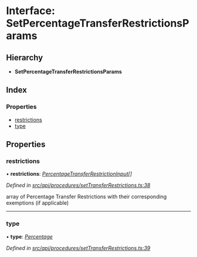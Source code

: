 # Interface: SetPercentageTransferRestrictionsParams

## Hierarchy

* **SetPercentageTransferRestrictionsParams**

## Index

### Properties

* [restrictions](setpercentagetransferrestrictionsparams.md#restrictions)
* [type](setpercentagetransferrestrictionsparams.md#type)

## Properties

###  restrictions

• **restrictions**: *[PercentageTransferRestrictionInput](percentagetransferrestrictioninput.md)[]*

*Defined in [src/api/procedures/setTransferRestrictions.ts:38](https://github.com/PolymeshAssociation/polymesh-sdk/blob/46845947/src/api/procedures/setTransferRestrictions.ts#L38)*

array of Percentage Transfer Restrictions with their corresponding exemptions (if applicable)

___

###  type

• **type**: *[Percentage](../enums/transferrestrictiontype.md#percentage)*

*Defined in [src/api/procedures/setTransferRestrictions.ts:39](https://github.com/PolymeshAssociation/polymesh-sdk/blob/46845947/src/api/procedures/setTransferRestrictions.ts#L39)*
